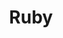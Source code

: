 ---
templateKey: blog-post
featuredpost: false
featuredimage: /assets/Ruby.png
title: Ruby
description: Mineral
testfield: 128
---